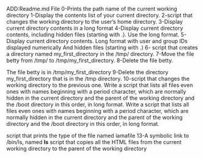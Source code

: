 ADD:Readme.md File
0-Prints the path name of the current working directory
1-Display the contents list of your current directory.
2-script that changes the working directory to the user’s home directory.
3-Display current directory contents in a long format
4-Display current directory contents, including hidden files (starting with .). Use the long format.
5-Display current directory contents.
Long format
with user and group IDs displayed numerically
And hidden files (starting with .)
6- script that creates a directory named my_first_directory in the /tmp/ directory.
7-Move the file betty from /tmp/ to /tmp/my_first_directory.
8-Delete the file betty.

The file betty is in /tmp/my_first_directory
9-Delete the directory my_first_directory that is in the /tmp directory.
10-script that changes the working directory to the previous one.
Write a script that lists all files even ones with names beginning with a period character, which are normally hidden in the current directory and the parent of the working directory and the /boot directory in this order, in long format.
Write a script that lists all files even ones with names beginning with a period character, which are normally hidden in the current directory and the parent of the working directory and the /boot directory in this order, in long format.

script that prints the type of the file named iamafile
13-A symbolic link to /bin/ls, named __ls__
script that copies all the HTML files from the current working directory to the parent of the working directory
